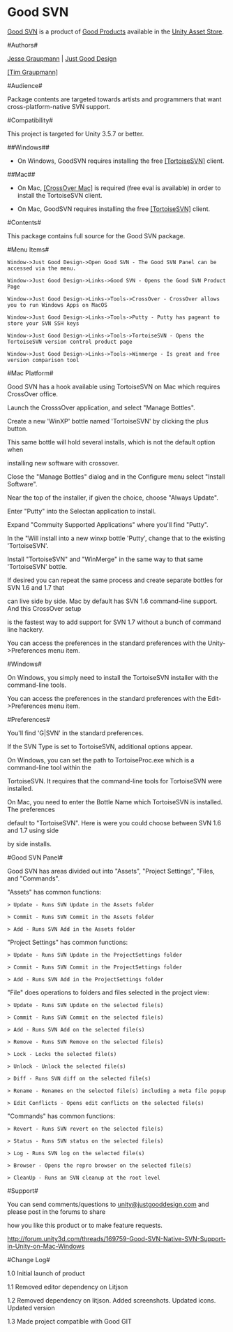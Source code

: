 Good SVN
===

[Good SVN](http://www.justgooddesign.com/products/unity3d/good-svn/) is a product of [Good Products](README.md) available in the [Unity Asset Store](https://www.assetstore.unity3d.com/#/content/7242).


#Authors#

[Jesse Graupmann](https://plus.google.com/113634720692058569075) | [Just Good Design](http://www.justgooddesign.com/)

<a target=_blank href="https://github.com/tgraupmann/TAGENIGMA-Docs">[Tim Graupmann]</a>


#Audience#

Package contents are targeted towards artists and programmers that want cross-platform-native SVN support.


#Compatibility#

This project is targeted for Unity 3.5.7 or better.

##Windows##

- On Windows, GoodSVN requires installing the free <a target=_blank href="http://tortoisesvn.net/">[TortoiseSVN]</a> client.

##Mac##

- On Mac, <a target=_blank href="http://www.codeweavers.com/">[CrossOver Mac]</a> is required (free eval is available) in order to install the TortoiseSVN client.

- On Mac, GoodSVN requires installing the free <a target=_blank href="http://tortoisesvn.net/">[TortoiseSVN]</a> client.

#Contents#

This package contains full source for the Good SVN package.


#Menu Items#

```
Window->Just Good Design->Open Good SVN - The Good SVN Panel can be accessed via the menu.

Window->Just Good Design->Links->Good SVN - Opens the Good SVN Product Page

Window->Just Good Design->Links->Tools->CrossOver - CrossOver allows you to run Windows Apps on MacOS

Window->Just Good Design->Links->Tools->Putty - Putty has pageant to store your SVN SSH keys

Window->Just Good Design->Links->Tools->TortoiseSVN - Opens the TortoiseSVN version control product page

Window->Just Good Design->Links->Tools->Winmerge - Is great and free version comparison tool
```


#Mac Platform#

Good SVN has a hook available using TortoiseSVN on Mac which requires CrossOver office.

Launch the CrosssOver application, and select "Manage Bottles".

Create a new 'WinXP' bottle named 'TortoiseSVN' by clicking the plus button.

This same bottle will hold several installs, which is not the default option when

installing new software with crossover.

Close the "Manage Bottles" dialog and in the Configure menu select "Install Software".

Near the top of the installer, if given the choice, choose "Always Update".

Enter "Putty" into the Selectan application to install.

Expand "Commuity Supported Applications" where you'll find "Putty".

In the "Will install into a new winxp bottle 'Putty', change that to the existing 'TortoiseSVN'.

Install "TortoiseSVN" and "WinMerge" in the same way to that same 'TortoiseSVN' bottle.

If desired you can repeat the same process and create separate bottles for SVN 1.6 and 1.7 that

can live side by side. Mac by default has SVN 1.6 command-line support. And this CrossOver setup

is the fastest way to add support for SVN 1.7 without a bunch of command line hackery.

You can access the preferences in the standard preferences with the Unity->Preferences menu item.


#Windows#

On Windows, you simply need to install the TortoiseSVN installer with the command-line tools.

You can access the preferences in the standard preferences with the Edit->Preferences menu item.


#Preferences#

You'll find 'G|SVN' in the standard preferences.

If the SVN Type is set to TortoiseSVN, additional options appear.

On Windows, you can set the path to TortoiseProc.exe which is a command-line tool within the

TortoiseSVN. It requires that the command-line tools for TortoiseSVN were installed.

On Mac, you need to enter the Bottle Name which TortoiseSVN is installed. The preferences

default to "TortoiseSVN". Here is were you could choose between SVN 1.6 and 1.7 using side

by side installs.


#Good SVN Panel#

Good SVN has areas divided out into "Assets", "Project Settings", "Files, and "Commands".

"Assets" has common functions:

```
> Update - Runs SVN Update in the Assets folder

> Commit - Runs SVN Commit in the Assets folder

> Add - Runs SVN Add in the Assets folder
```

"Project Settings" has common functions:

```
> Update - Runs SVN Update in the ProjectSettings folder

> Commit - Runs SVN Commit in the ProjectSettings folder

> Add - Runs SVN Add in the ProjectSettings folder
```

"File" does operations to folders and files selected in the project view:

```
> Update - Runs SVN Update on the selected file(s)

> Commit - Runs SVN Commit on the selected file(s)

> Add - Runs SVN Add on the selected file(s)

> Remove - Runs SVN Remove on the selected file(s)

> Lock - Locks the selected file(s)

> Unlock - Unlock the selected file(s)

> Diff - Runs SVN diff on the selected file(s)

> Rename - Renames on the selected file(s) including a meta file popup

> Edit Conflicts - Opens edit conflicts on the selected file(s)
```

"Commands" has common functions:

```
> Revert - Runs SVN revert on the selected file(s)

> Status - Runs SVN status on the selected file(s)

> Log - Runs SVN log on the selected file(s)

> Browser - Opens the repro browser on the selected file(s)

> CleanUp - Runs an SVN cleanup at the root level
```


#Support#

You can send comments/questions to unity@justgooddesign.com and please post in the forums to share

how you like this product or to make feature requests.

http://forum.unity3d.com/threads/169759-Good-SVN-Native-SVN-Support-in-Unity-on-Mac-Windows


#Change Log#

1.0 Initial launch of product

1.1 Removed editor dependency on Litjson

1.2 Removed dependency on litjson. Added screenshots. Updated icons. Updated version

1.3 Made project compatible with Good GIT
